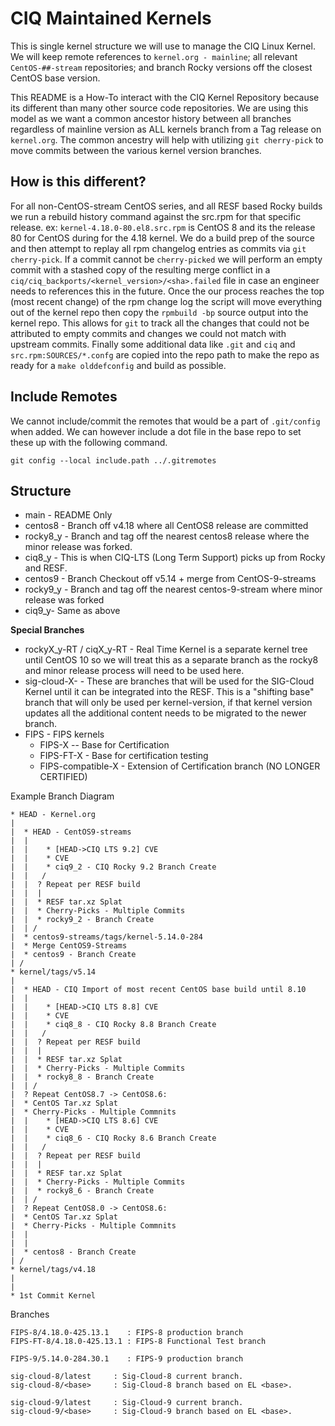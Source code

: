 # CIQ Maintained Kernels
This is single kernel structure we will use to manage the CIQ Linux Kernel.
We will keep remote references to `kernel.org - mainline`; all relevant 
`CentOS-##-stream` repositories; and branch Rocky versions off the closest
CentOS base version.

This README is a How-To interact with the CIQ Kernel Repository because its
different than many other source code repositories. We are using this model as 
we want a common ancestor history between all branches regardless of mainline 
version as ALL kernels branch from a Tag release on `kernel.org`.  The common 
ancestry will help with utilizing `git cherry-pick` to move commits between the
various kernel version branches.

## How is this different?
For all non-CentOS-stream CentOS series, and all RESF based Rocky builds we run 
a rebuild history command against the src.rpm for that specific release. ex: 
`kernel-4.18.0-80.el8.src.rpm` is CentOS 8 and its the release 80 for CentOS
during for the 4.18 kernel. We do a build prep of the source and then attempt to 
replay all rpm changelog entries as commits via `git cherry-pick`.  If a commit
cannot be `cherry-picked` we will perform an empty commit with a stashed copy of
the resulting merge conflict in a 
`ciq/ciq_backports/<kernel_version>/<sha>.failed` file in case an engineer needs 
to references this in the future.  Once the our process reaches the top (most 
recent change) of the rpm change log the script will move everything out of the 
kernel repo then copy the `rpmbuild -bp` source output into the kernel repo. 
This allows for `git` to track all the changes that could not be attributed to
empty commits and changes we could not match with upstream commits.  Finally some 
additional data like `.git` and `ciq` and `src.rpm:SOURCES/*.confg` are copied 
into the repo path to make the repo as ready for a `make olddefconfig` and build 
as possible.

## Include Remotes
We cannot include/commit the remotes that would be a part of `.git/config` when
added.  We can however include a dot file in the base repo to set these up with
the following command.
```
git config --local include.path ../.gitremotes
```

## Structure
* main - README Only
* centos8 - Branch off v4.18 where all CentOS8 release are committed
* rocky8_y - Branch and tag off the nearest centos8 release where the minor release was forked.
* ciq8_y - This is when CIQ-LTS (Long Term Support) picks up from Rocky and RESF.
* centos9 - Branch Checkout off v5.14 + merge from CentOS-9-streams
* rocky9_y - Branch and tag off the nearest centos-9-stream where minor release was forked
* ciq9_y- Same as above

**Special Branches**
* rockyX_y-RT / ciqX_y-RT - Real Time Kernel is a separate kernel tree until CentOS 10 so we will treat this as a separate branch as the rocky8 and minor release process will need to be used here.
* sig-cloud-X-<kernel-version> - These are branches that will be used for the SIG-Cloud Kernel until it can be integrated into the RESF.  This is a "shifting base" branch that will only be used per kernel-version, if that kernel version updates all the additional content needs to be migrated to the newer branch.
* FIPS - FIPS kernels 
  * FIPS-X   -- Base for Certification 
  * FIPS-FT-X - Base for certification testing
  * FIPS-compatible-X - Extension of Certification branch (NO LONGER CERTIFIED)

Example Branch Diagram
```
* HEAD - Kernel.org
|
|  * HEAD - CentOS9-streams
|  |
|  |    * [HEAD->CIQ LTS 9.2] CVE
|  |    * CVE
|  |    * ciq9_2 - CIQ Rocky 9.2 Branch Create
|  |   /
|  |  ? Repeat per RESF build
|  |  |
|  |  * RESF tar.xz Splat
|  |  * Cherry-Picks - Multiple Commits
|  |  * rocky9_2 - Branch Create
|  | /
|  * centos9-streams/tags/kernel-5.14.0-284
|  * Merge CentOS9-Streams
|  * centos9 - Branch Create
| /
* kernel/tags/v5.14
|
|  * HEAD - CIQ Import of most recent CentOS base build until 8.10
|  |
|  |    * [HEAD->CIQ LTS 8.8] CVE
|  |    * CVE
|  |    * ciq8_8 - CIQ Rocky 8.8 Branch Create
|  |   /
|  |  ? Repeat per RESF build
|  |  |
|  |  * RESF tar.xz Splat
|  |  * Cherry-Picks - Multiple Commits
|  |  * rocky8_8 - Branch Create
|  | /
|  ? Repeat CentOS8.7 -> CentOS8.6:
|  * CentOS Tar.xz Splat
|  * Cherry-Picks - Multiple Commnits
|  |    * [HEAD->CIQ LTS 8.6] CVE
|  |    * CVE
|  |    * ciq8_6 - CIQ Rocky 8.6 Branch Create
|  |   /
|  |  ? Repeat per RESF build
|  |  |
|  |  * RESF tar.xz Splat
|  |  * Cherry-Picks - Multiple Commits
|  |  * rocky8_6 - Branch Create
|  | /
|  ? Repeat CentOS8.0 -> CentOS8.6:
|  * CentOS Tar.xz Splat
|  * Cherry-Picks - Multiple Commnits
|  |
|  |  
|  * centos8 - Branch Create
| /
* kernel/tags/v4.18
|
|
* 1st Commit Kernel
```

Branches
```
FIPS-8/4.18.0-425.13.1    : FIPS-8 production branch
FIPS-FT-8/4.18.0-425.13.1 : FIPS-8 Functional Test branch

FIPS-9/5.14.0-284.30.1    : FIPS-9 production branch

sig-cloud-8/latest     : Sig-Cloud-8 current branch.
sig-cloud-8/<base>     : Sig-Cloud-8 branch based on EL <base>.

sig-cloud-9/latest     : Sig-Cloud-9 current branch.
sig-cloud-9/<base>     : Sig-Cloud-9 branch based on EL <base>.

```
